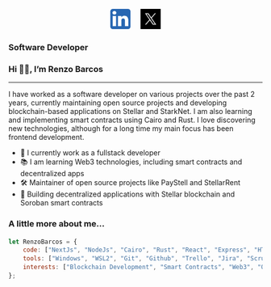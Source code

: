<p align="center"> 
  <a href="https://www.linkedin.com/in/renzo-espinosa-barcos/" target="_blank" rel="noreferrer"> <img src="https://github.com/respp/respp/blob/main/5296501_linkedin_network_linkedin%20logo_icon.png" alt="c" width="40" height="40"/></a> &nbsp; &nbsp;
  <a href="https://x.com/Barcosren" target="_blank" rel="noreferrer"> <img src="twitter-darkbackground.jpg" alt="c" width="40" height="40"/></a>
</p>

### Software Developer

### Hi 👋🏻, I’m Renzo Barcos

---

I have worked as a software developer on various projects over the past 2 years, currently maintaining open source projects and developing blockchain-based applications on Stellar and StarkNet. I am also learning and implementing smart contracts using Cairo and Rust. I love discovering new technologies, although for a long time my main focus has been frontend development.

- 🚀 I currently work as a fullstack developer
- 📚 I am learning Web3 technologies, including smart contracts and decentralized apps
- 🛠️ Maintainer of open source projects like PayStell and StellarRent
- 🔗 Building decentralized applications with Stellar blockchain and Soroban smart contracts

### A little more about me...

```javascript
let RenzoBarcos = {
    code: ["NextJs", "NodeJs", "Cairo", "Rust", "React", "Express", "HTML", "CSS", "Typescript", "MySQL", "Astro", "MongoDB", "Docker", "TailwindCSS", "Styled-Components"],
    tools: ["Windows", "WSL2", "Git", "Github", "Trello", "Jira", "Scrum", "Kanban"],
    interests: ["Blockchain Development", "Smart Contracts", "Web3", "Open Source", "Decentralized Applications"],
};
